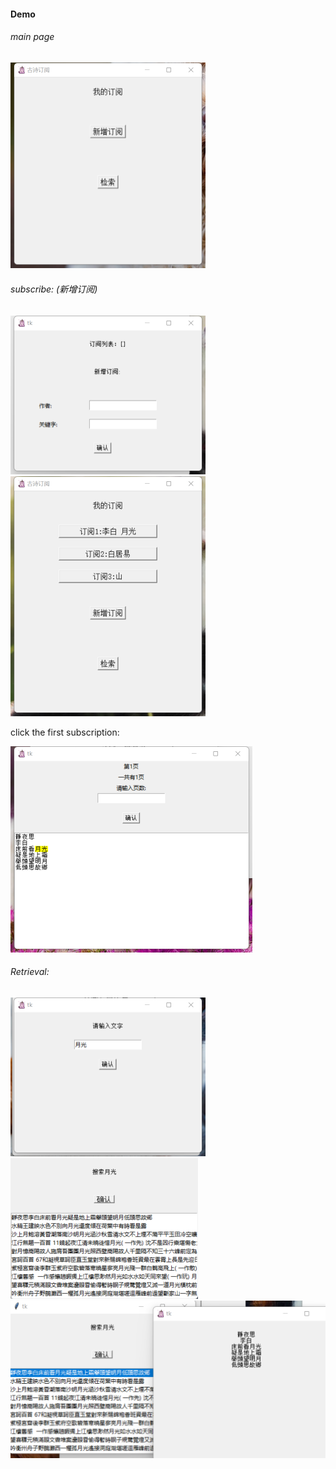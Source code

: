 #### Demo

###### main page

<img src="./demo/image-20220906194314818.png" alt="image-20220906194314818" style="zoom:50%;" />

###### subscribe: (新增订阅)

<img src="./demo/image-20220906194415624.png" alt="image-20220906194415624" style="zoom:50%;" />

<img src="./demo/image-20220906194456340.png" alt="image-20220906194456340" style="zoom:50%;" />

click the first subscription:

<img src="./demo/image-20220906194743334.png" alt="image-20220906194743334" style="zoom:50%;" />

###### Retrieval:

<img src="./demo/image-20220906194617991.png" alt="image-20220906194617991" style="zoom:50%;" />

<img src="./demo/image-20220906194634377.png" alt="image-20220906194634377" style="zoom:50%;" />

<img src="./demo/image-20220906194654933.png" alt="image-20220906194654933" style="zoom:50%;" />